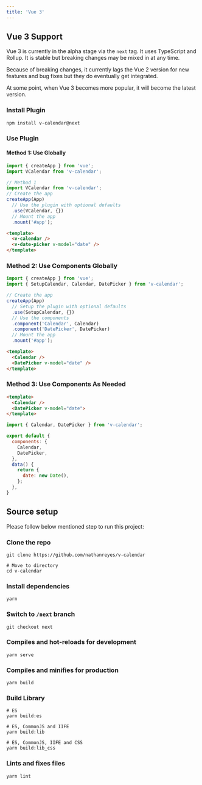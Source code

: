 ```yaml
---
title: 'Vue 3'
---
```


## Vue 3 Support

Vue 3 is currently in the alpha stage via the `next` tag. It uses TypeScript and Rollup. It is stable but breaking changes may be mixed in at any time.

Because of breaking changes, it currently lags the Vue 2 version for new features and bug fixes but they do eventually get integrated.

At some point, when Vue 3 becomes more popular, it will become the latest version.

### Install Plugin

```shell
npm install v-calendar@next
```

### Use Plugin
#### Method 1: Use Globally

```js
import { createApp } from 'vue';
import VCalendar from 'v-calendar';

// Method 1
import VCalendar from 'v-calendar';
// Create the app
createApp(App)
  // Use the plugin with optional defaults
  .use(VCalendar, {})
  // Mount the app
  .mount('#app');
```

```html
<template>
  <v-calendar />
  <v-date-picker v-model="date" />
</template>
```

### Method 2: Use Components Globally

```js
import { createApp } from 'vue';
import { SetupCalendar, Calendar, DatePicker } from 'v-calendar';

// Create the app
createApp(App)
  // Setup the plugin with optional defaults
  .use(SetupCalendar, {})
  // Use the components
  .component('Calendar', Calendar)
  .component('DatePicker', DatePicker)
  // Mount the app
  .mount('#app');
```

```html
<template>
  <Calendar />
  <DatePicker v-model="date" />
</template>
```

### Method 3: Use Components As Needed

```html
<template>
  <Calendar />
  <DatePicker v-model="date">
</template>
```

```js
import { Calendar, DatePicker } from 'v-calendar';

export default {
  components: {
    Calendar,
    DatePicker,
  },
  data() {
    return {
      date: new Date(),
    };
  },
}
```

## Source setup

Please follow below mentioned step to run this project:

### Clone the repo

```shell
git clone https://github.com/nathanreyes/v-calendar

# Move to directory
cd v-calendar
```

### Install dependencies

```shell
yarn
```

### Switch to `/next` branch

```shell
git checkout next
```

### Compiles and hot-reloads for development

```shell
yarn serve
```

### Compiles and minifies for production

```shell
yarn build
```

### Build Library

```shell
# ES
yarn build:es

# ES, CommonJS and IIFE
yarn build:lib

# ES, CommonJS, IIFE and CSS
yarn build:lib_css
```

### Lints and fixes files

```shell
yarn lint
```
